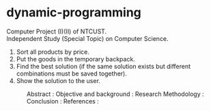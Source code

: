 # dynamic-programming

Computer Project (I)(II) of NTCUST.<br>
Independent Study (Special Topic) on Computer Science.<br>

<ol>
  <li>Sort all products by price.
  <li>Put the goods in the temporary backpack.
  <li>Find the best solution (if the same solution exists but different combinations must be saved together).
  <li>Show the solution to the user.  
<ol>

<p>
Abstract :
Objective and background :
Research Methodology :
Conclusion :
References :
<p>
